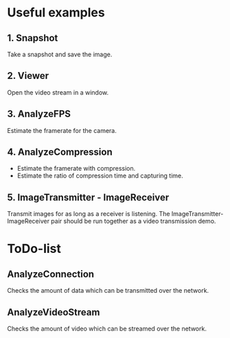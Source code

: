 # Useful examples

## 1. Snapshot
Take a snapshot and save the image.
## 2. Viewer
Open the video stream in a window.
## 3. AnalyzeFPS
Estimate the framerate for the camera.
## 4. AnalyzeCompression
* Estimate the framerate with compression.
* Estimate the ratio of compression time and capturing time.
## 5. ImageTransmitter - ImageReceiver
Transmit images for as long as a receiver is listening. The ImageTransmitter-ImageReceiver pair should be run together as a video transmission demo.

# ToDo-list

## AnalyzeConnection
Checks the amount of data which can be transmitted over the network.
## AnalyzeVideoStream
Checks the amount of video which can be streamed over the network.
